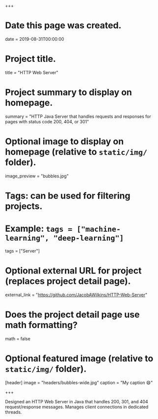+++
# Date this page was created.
date = 2019-08-31T00:00:00

# Project title.
title = "HTTP Web Server"

# Project summary to display on homepage.
summary = "HTTP Java Server that handles requests and responses for pages with status code 200, 404, or 301"

# Optional image to display on homepage (relative to `static/img/` folder).
image_preview = "bubbles.jpg"

# Tags: can be used for filtering projects.
# Example: `tags = ["machine-learning", "deep-learning"]`
tags = ["Server"]

# Optional external URL for project (replaces project detail page).
external_link = "https://github.com/JacobAWilkins/HTTP-Web-Server"

# Does the project detail page use math formatting?
math = false

# Optional featured image (relative to `static/img/` folder).
[header]
image = "headers/bubbles-wide.jpg"
caption = "My caption :smile:"

+++

Designed an HTTP Web Server in Java that handles 200, 301, and 404 request/response messages. Manages client connections in dedicated threads.

